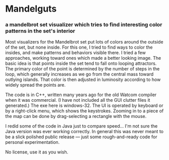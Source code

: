 # Mandelguts
### a mandelbrot set visualizer which tries to find interesting color patterns in the set's interior

Most visualizers for the Mandelbrot set put lots of colors around the outside of the set, but none inside.
For this one, I tried to find ways to color the insides, and make patterns and behaviors visible there.
I tried a few approaches, working toward ones which made a better looking image.
The basic idea is that points inside the set tend to fall onto looping attractors.
The primary color of the point is determined by the number of steps in the loop,
which generally increases as we go from the central mass toward outlying islands.
That color is then adjusted in luminosity according to how widely spread the points are.

The code is in C++, written many years ago for the old Watcom compiler when it was commercial.
(I have not included all the GUI clutter files it generated.)
The exe here is windows-32.
The UI is operated by keyboard or by a right-click menu, which shows the keystrokes.
Zooming in to a piece of the map can be done by drag-selecting a rectangle with the mouse.

I redid some of the code in Java just to compare speed... I'm not sure the Java version was ever working correctly.
In general this was never meant to be a slick polished public release — just some rough-and-ready code for personal experimentation.

No license, use it as you wish.
